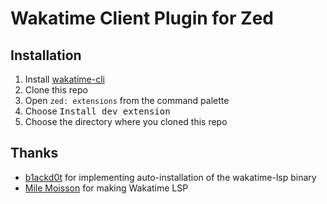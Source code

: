 # Wakatime Client Plugin for Zed

## Installation

1. Install [wakatime-cli](https://github.com/wakatime/wakatime-cli)
2. Clone this repo
3. Open `zed: extensions` from the command palette
4. Choose <kbd>Install dev extension</kbd>
5. Choose the directory where you cloned this repo

## Thanks

- [b1ackd0t](https://github.com/rodneyosodo) for implementing auto-installation of the wakatime-lsp binary
- [Mile Moisson](https://github.com/mrnossiom/) for making Wakatime LSP
